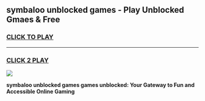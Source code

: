 
## symbaloo unblocked games - Play Unblocked Gmaes & Free
<h3>
<a href="https://news.freeplayer.one?title=symbaloo_unblocked_games&ref=16F">CLICK TO PLAY</a></h3>
<hr>

<h3>
<a href="https://news.freeplayer.one?title=symbaloo_unblocked_games&ref=16F">CLICK 2 PLAY</a>
  
</h3>

<a href="https://news.freeplayer.one?title=symbaloo_unblocked_games&ref=16F/"><img src="https://clearcache.store/games.png"></a>


**symbaloo unblocked games games unblocked: Your Gateway to Fun and Accessible Online Gaming**
